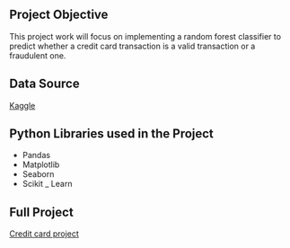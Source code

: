 ## Project Objective
This project work will focus on implementing a random forest classifier to predict whether a credit card transaction is a valid transaction or a fraudulent one.
## Data Source
[Kaggle](https://www.kaggle.com/datasets/mlg-ulb/creditcardfraud)
## Python Libraries used in the Project
* Pandas
* Matplotlib
* Seaborn
* Scikit _ Learn
## Full Project
[Credit card project](https://github.com/Samia1990/Academic-Project/blob/main/Credit%20Card%20project.ipynb)
